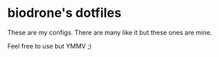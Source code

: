# biodrone's dotfiles

These are my configs. There are many like it but these ones are mine. 

Feel free to use but YMMV ;) 
